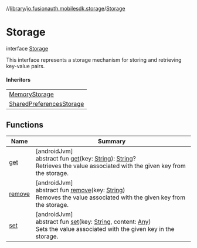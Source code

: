 //[library](../../../index.md)/[io.fusionauth.mobilesdk.storage](../index.md)/[Storage](index.md)

# Storage

interface [Storage](index.md)

This interface represents a storage mechanism for storing and retrieving key-value pairs.

#### Inheritors

| |
|---|
| [MemoryStorage](../-memory-storage/index.md) |
| [SharedPreferencesStorage](../-shared-preferences-storage/index.md) |

## Functions

| Name | Summary |
|---|---|
| [get](get.md) | [androidJvm]<br>abstract fun [get](get.md)(key: [String](https://kotlinlang.org/api/latest/jvm/stdlib/kotlin/-string/index.html)): [String](https://kotlinlang.org/api/latest/jvm/stdlib/kotlin/-string/index.html)?<br>Retrieves the value associated with the given key from the storage. |
| [remove](remove.md) | [androidJvm]<br>abstract fun [remove](remove.md)(key: [String](https://kotlinlang.org/api/latest/jvm/stdlib/kotlin/-string/index.html))<br>Removes the value associated with the given key from the storage. |
| [set](set.md) | [androidJvm]<br>abstract fun [set](set.md)(key: [String](https://kotlinlang.org/api/latest/jvm/stdlib/kotlin/-string/index.html), content: [Any](https://kotlinlang.org/api/latest/jvm/stdlib/kotlin/-any/index.html))<br>Sets the value associated with the given key in the storage. |
